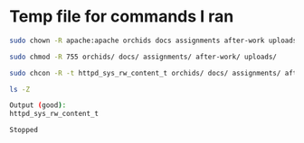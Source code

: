 # Temp file for commands I ran

```bash
sudo chown -R apache:apache orchids docs assignments after-work uploads
```

```bash
sudo chmod -R 755 orchids/ docs/ assignments/ after-work/ uploads/
```

```bash
sudo chcon -R -t httpd_sys_rw_content_t orchids/ docs/ assignments/ after-work/ uploads/
```

```bash
ls -Z
```

```bash
Output (good):
httpd_sys_rw_content_t
```

```bash
Stopped
```

```bash

```

```bash

```

```bash

```

```bash

```

```bash

```
